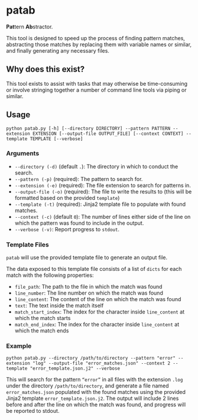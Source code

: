 # patab 
**Pat**tern **Ab**stractor.

This tool is designed to speed up the process of finding pattern matches, abstracting those matches by replacing them with variable names or similar, and finally generating any necessary files.

## Why does this exist?
This tool exists to assist with tasks that may otherwise be time-consuming or involve stringing together a number of command line tools via piping or similar.

## Usage
`python patab.py [-h] [--directory DIRECTORY] --pattern PATTERN --extension EXTENSION [--output-file OUTPUT_FILE] [--context CONTEXT] --template TEMPLATE [--verbose]`

### Arguments
- `--directory (-d)` (default `.`): The directory in which to conduct the search.
- `--pattern (-p)` (required): The pattern to search for.
- `--extension (-e)` (required): The file extension to search for patterns in.
- `--output-file (-o)` (required): The file to write the results to (this will be formatted based on the provided `template`)
- `--template (-t)` (required): Jinja2 template file to populate with found matches.
- `--context (-c)` (default `0`): The number of lines either side of the line on which the pattern was found to include in the output.
- `--verbose (-v)`: Report progress to `stdout`.
 
### Template Files
`patab` will use the provided template file to generate an output file.

The data exposed to this template file consists of a list of `dicts` for each match with the following properties:

 - `file_path`: The path to the file in which the match was found
 - `line_number`: The line number on which the match was found
 - `line_content`: The content of the line on which the match was found
 - `text`: The text inside the match itself
 - `match_start_index`: The index for the character inside `line_content` at which the match starts
 - `match_end_index`: The index for the character inside `line_content` at which the match ends

### Example
`python patab.py --directory /path/to/directory --pattern "error" --extension "log" --output-file "error_matches.json" --context 2 --template "error_template.json.j2" --verbose`

This will search for the pattern `“error”` in all files with the extension `.log` under the directory `/path/to/directory`, and generate a file named `error_matches.json` populated with the found matches using the provided Jinja2 template `error_template.json.j2`. The output will include 2 lines before and after the line on which the match was found, and progress will be reported to stdout.

